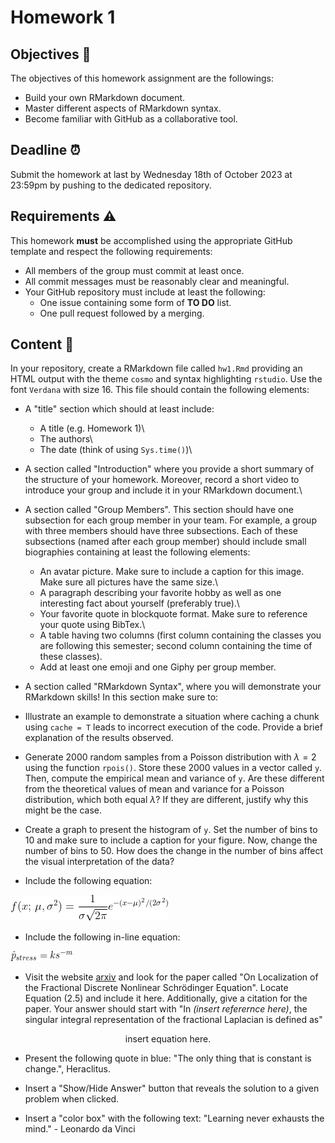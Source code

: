 # Homework 1

## Objectives :full_moon_with_face:

The objectives of this homework assignment are the followings:

- Build your own RMarkdown document.
- Master different aspects of RMarkdown syntax.
- Become familiar with GitHub as a collaborative tool.

## Deadline :alarm_clock:

Submit the homework at last by Wednesday 18th of October 2023 at 23:59pm
by pushing to the dedicated repository.

## Requirements :warning:

This homework **must** be accomplished using the appropriate GitHub
template and respect the following requirements:

- All members of the group must commit at least once.
- All commit messages must be reasonably clear and meaningful.
- Your GitHub repository must include at least the following:
  - One issue containing some form of **TO DO** list.
  - One pull request followed by a merging.

## Content :rocket:

In your repository, create a RMarkdown file called `hw1.Rmd` providing
an HTML output with the theme `cosmo` and syntax highlighting `rstudio`.
Use the font `Verdana` with size 16. This file should contain the
following elements:

- A "title" section which should at least include:
  - A title (e.g. Homework 1)\
  - The authors\
  - The date (think of using `Sys.time()`)\

- A section called "Introduction" where you provide a short summary of
  the structure of your homework. Moreover, record a short video to
  introduce your group and include it in your RMarkdown document.\

- A section called "Group Members". This section should have one
  subsection for each group member in your team. For example, a group
  with three members should have three subsections. Each of these
  subsections (named after each group member) should include small
  biographies containing at least the following elements:

  - An avatar picture. Make sure to include a caption for this
  image. Make sure all pictures have the same size.\
  - A paragraph describing your favorite hobby as well as one
  interesting fact about yourself (preferably true).\
  - Your favorite quote in blockquote format. Make sure to reference
  your quote using BibTex.\
  - A table having two columns (first column containing the classes
  you are following this semester; second column containing the
  time of these classes).
  - Add at least one emoji and one Giphy per group member.

- A section called "RMarkdown Syntax", where you will demonstrate your
RMarkdown skills! In this section make sure to:

- Illustrate an example to demonstrate a situation where caching a
chunk using `cache = T` leads to incorrect execution of the
code. Provide a brief explanation of the results observed.
- Generate 2000 random samples from a Poisson distribution with
$\lambda = 2$ using the function `rpois()`. Store these 2000
values in a vector called `y`. Then, compute the empirical mean
and variance of `y`. Are these different from the theoretical
values of mean and variance for a Poisson distribution, which
both equal $\lambda$? If they are different, justify why this
might be the case.
- Create a graph to present the histogram of `y`. Set the number
of bins to 10 and make sure to include a caption for your
figure. Now, change the number of bins to 50. How does the
change in the number of bins affect the visual interpretation of
the data?
- Include the following equation:

![eq1](hw1_eq1.png)

- Include the following in-line equation:

<img src="hw1_eq2.png" alt="eq2" style="display: inline-block; margin: 0" width="100px"/>

- Visit the website [arxiv](https://arxiv.org/abs/2309.11395) and look for the
paper called "On Localization of the Fractional Discrete
Nonlinear Schrödinger Equation". Locate Equation (2.5) and include
it here. Additionally, give a citation for the paper. Your answer should
start with "In *(insert referernce here)*, the singular
integral representation of the fractional Laplacian is defined
as"

$$
\text{insert equation here.}
$$

- Present the following quote in blue: "The only thing that is
constant is change.", Heraclitus.

- Insert a "Show/Hide Answer" button that reveals the solution to
a given problem when clicked.

- Insert a "color box" with the following text: "Learning never
exhausts the mind." - Leonardo da Vinci
